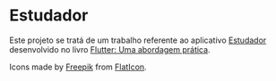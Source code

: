 # Estudador

Este projeto se tratá de um trabalho referente ao aplicativo [Estudador](https://play.google.com/store/apps/details?id=com.jtpdev.estudador) desenvolvido no livro [Flutter: Uma abordagem prática](https://www.amazon.com.br/dp/B08KC71ZS5).

Icons made by [Freepik](https://www.flaticon.com/authors/freepik) from [FlatIcon](https://www.flaticon.com).